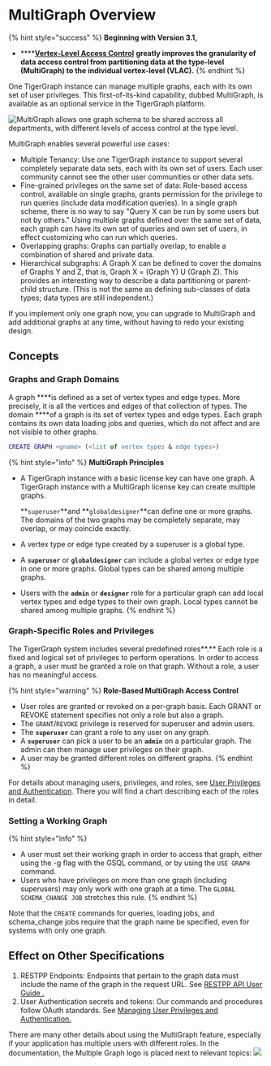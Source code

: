 # MultiGraph Overview

{% hint style="success" %}
**Beginning with Version 3.1,**

* \*\*\*\*[**Vertex-Level Access Control**](../start/vertex-level-access-control/) **greatly improves the granularity of data access control from partitioning data at the type-level \(MultiGraph\) to the individual vertex-level \(VLAC\).**
{% endhint %}

One TigerGraph instance can manage multiple graphs, each with its own set of user privileges. This first-of-its-kind capability, dubbed MultiGraph, is available as an optional service in the TigerGraph platform.  

![MultiGraph allows one graph schema to be shared accross all departments, with different levels of access control at the type level. ](../.gitbook/assets/image%20%2816%29.png)

MultiGraph enables several powerful use cases:

* Multiple Tenancy: Use one TigerGraph instance to support several completely separate data sets, each with its own set of users. Each user community cannot see the other user communities or other data sets.
* Fine-grained privileges on the same set of data: Role-based access control, available on single graphs, grants permission for the privilege to run queries \(include data modification queries\). In a single graph scheme, there is no way to say "Query X can be run by some users but not by others." Using multiple graphs defined over the same set of data, each graph can have its own set of queries and own set of users, in effect customizing who can run which queries.
* Overlapping graphs: Graphs can partially overlap, to enable a combination of shared and private data.
* Hierarchical subgraphs: A Graph X can be defined to cover the domains of Graphs Y and Z, that is, Graph X = \(Graph Y\) U \(Graph Z\). This provides an interesting way to describe a data partitioning or parent-child structure. \(This is not the same as defining sub-classes of data types; data types are still independent.\)

If you implement only one graph now, you can upgrade to MultiGraph and add additional graphs at any time, without having to redo your existing design.

## Concepts

### Graphs and Graph Domains

A graph ****is defined as a set of vertex types and edge types. More precisely, it is all the vertices and edges of that collection of types. The domain ****of a graph is its set of vertex types and edge types. Each graph contains its own data loading jobs and queries, which do not affect and are not visible to other graphs.

```erlang
CREATE GRAPH <gname> (<list of vertex types & edge types>)
```

{% hint style="info" %}
**MultiGraph Principles**

* A TigerGraph instance with a basic license key can have one graph. A TigerGraph instance with a MultiGraph license key can create multiple graphs.

  **`superuser`**and **`globaldesigner`**can define one or more graphs. The domains of the two graphs may be completely separate, may overlap, or may coincide exactly.

* A vertex type or edge type created by a superuser is a global type.
* A **`superuser`** or **`globaldesigner`** can include a global vertex or edge type in one or more graphs. Global types can be shared among multiple graphs.
* Users with the **`admin`** or **`designer`** role for a particular graph can add local vertex types and edge types to their own graph. Local types cannot be shared among multiple graphs.
{% endhint %}

### Graph-Specific Roles and Privileges

The TigerGraph system includes several predefined roles**.** Each role is a fixed and logical set of privileges to perform operations. In order to access a graph, a user must be granted a role on that graph. Without a role, a user has no meaningful access.

{% hint style="warning" %}
**Role-Based MultiGraph Access Control**

* User roles are granted or revoked on a per-graph basis. Each GRANT or REVOKE statement specifies not only a role but also a graph.
* The `GRANT`/`REVOKE` privilege is reserved for superuser and admin users.
*  The **`superuser`** can grant a role to any user on any graph.
* A **`superuser`** can pick a user to be an **`admin`** on a particular graph. The admin can then manage user privileges on their graph.
* A user may be granted different roles on different graphs.
{% endhint %}

For details about managing users, privileges, and roles, see [User Privileges and Authentication](../admin/admin-guide/user-access/user-privileges-and-authentication.md). There you will find a chart describing each of the roles in detail.

### Setting a Working Graph

{% hint style="info" %}
* A user must set their working graph in order to access that graph, either using the -g flag with the GSQL command, or by using the `USE GRAPH` command.
* Users who have privileges on more than one graph \(including superusers\) may only work with one graph at a time. The `GLOBAL SCHEMA_CHANGE JOB` stretches this rule.
{% endhint %}

Note that the `CREATE` commands for queries, loading jobs, and schema\_change jobs require that the graph name be specified, even for systems with only one graph.

## Effect on Other Specifications

1. RESTPP Endpoints: Endpoints that pertain to the graph data must include the name of the graph in the request URL.  See [RESTPP API User Guide .](../dev/restpp-api/)
2. User Authentication secrets and tokens: Our commands and procedures follow OAuth standards.  See [Managing User Privileges and Authentication.](../admin/admin-guide/user-access/user-privileges-and-authentication.md)

There are many other details about using the MultiGraph feature, especially if your application has multiple users with different roles. In the documentation, the Multiple Graph logo is placed next to relevant topics: ![](../.gitbook/assets/mg_logo_vl_50_new.jpg)

  



